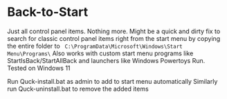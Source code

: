 # Back-to-Start
Just all control panel items. Nothing more. Might be a quick and dirty fix to search for classic control panel items right from the start menu by copying the entire folder to ` C:\ProgramData\Microsoft\Windows\Start Menu\Programs\`
Also works with custom start menu programs like StartIsBack/StartAllBack and launchers like Windows Powertoys Run. 
Tested on Windows 11

Run Quck-install.bat as admin to add to start menu automatically
Similarly run Quck-uninstall.bat to remove the added items
